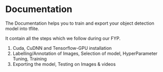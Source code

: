 # Documentation
The Documentation helps you to train and export your object detection model into tflite.

It contain all the steps which we follow during our FYP.
1. Cuda, CuDNN and Tensorflow-GPU installation
2. Labelling/Annotation of Images, Selection of model, HyperParameter Tuning, Training
3. Exporting the model, Testing on Images & videos
